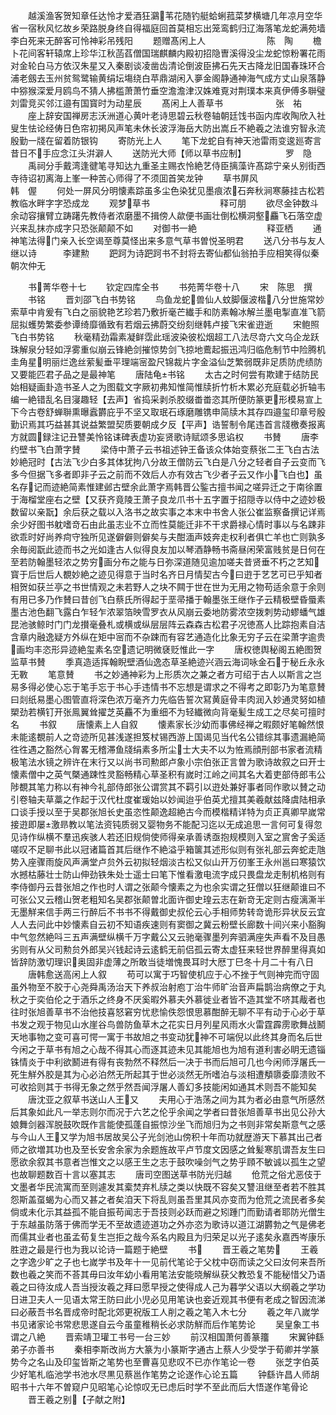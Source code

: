 <!-- { "loadSidebar": true } -->
　　越溪渔客贺知章任达怜才爱酒狂鸂苇花随钓艇蛤蜊菰菜梦横塘几年凉月空华省一宿秋风忆故乡荣路脱身终自得福庭回首莫相忘出笼鸾鹤归辽海落笔龙蛇满苑墙李白死来无醉客可怜神彩吊残阳
　　题赠髙闲上人　　　　　　　陈　陶
　　檐卜花间客轩辕席上珍华江秋菡萏僧国瑞麒麟内殿初招隐曺溪得没尘龙蛇惊粉署花雨对金轮白马方依汉朱星又入秦剧谈凌凿齿清论倒波臣拂石先天古降龙旧国春珠环合浦老劔去玉州贫鸳鹭输黄绢坛塲绕白苹鼎湖闲入夣金阁静通神海气成方丈山泉落静中猕猴深爱月鸥鸟不猜人拂槛萧萧竹垂空澹澹津汉姝难覔对荆璞本来真伊傅多聨璧刘雷竞买邻江邉有国寳时为动星辰
　　髙闲上人善草书　　　　　　张　祐
　　座上辞安国禅房志沃洲道心黄叶老诗思碧云秋卷轴朝廷饯书函内库收陶欣入社叟生怯论经俦日色帘初掲风声笔未休长波浮海岳大防出嵩丘不絶羲之法谁穷智永流殷勤一牋在留着防银钩
　　寄防光上人
　　笔下龙蛇自有神天池雷雨变逡廵寄言昔日不手应念江头洴澼人
　　送防光大师【师以草书应制】　　　　　罗　隐
　　禹祠分手戴湾逢徤笔寻知达九重圣主赐衣怜絶艺侍臣摛藻许髙踪宁亲乆别街西寺待诏初离海上峯一种苦心师得了不须囬首笑龙钟
　　草书屏风　　　　　　　　　韩　偓
　　何处一屏风分明懐素踪虽多尘色染犹见墨痕浓石奔秋涧寒藤挂古松若教临水畔字字恐成龙
　　观梦草书　　　　　　　　释可朋
　　欲尽金钟数斗余动容攘臂立踌躇先教侍者浓磨墨不揖傍人歘便书画壮倒松横洞壑麤飞石落空虚兴来乱抹亦成字只恐张颠颠不如
　　对御书一絶　　　　　　　　释亚栖
　　通神笔法得门亲入长空谒至尊莫怪出来多意气草书曽悦圣明君
　　送八分书与友人继以诗　　　李建勲
　　跁跒为诗跁跒书不封将去寄仙都仙翁拍手应相笑得似秦朝次仲无

　　书菁华卷十七
　　钦定四库全书
　　书苑菁华卷十八
　　宋　陈思　撰
　　书铭
　　晋刘邵飞白书势铭
　　鸟鱼龙蛇兽仙人蚊脚偃波楷八分世施常妙索草中肯爰有飞白之丽貌艳艺珍若乃敷折毫芒纎手和防素翰冰解兰墨电掣直准飞箭屈拟蠖势繁委参谭绮靡循致有若烟云拂蔚交纷刻继韩卢接飞宋雀逰逝
　　宋鲍照飞白书势铭
　　秋毫精劲霜素凝鲜霑此瑶波染彼松烟超工八法尽竒六文乌企龙跃珠解泉分轻如浮雾重似崩云锋絶剑摧惊势剑飞掠地鷰起振迅鸿归临危制节中险腾机圭角星明丽烂逸丝萦髪垂平理端宻盈尺锦裁片字金溢仙芝繁弱既非足质防虎绩防又要能匹君子品之是最神笔
　　唐陆龟书铭
　　太古之时何尝有欺建于结防民始相疑画卦造书圣人之为图载文字厥初弗知惟简惟牍折竹析木累必充庭载必折轴韦编一絶错乱名目寖趣轻【去声】省捣采剥杀胶缀畨畨恣其所便防篆更形模易宣上下今古卷舒蝉聨熏曝蠧欝庇乎不坚又取珉石琢磨雕镌申简牍木其存四邉玺印章号殷勤识焉其巧益甚其说益繁盟契质要朝成夕反【平声】诰誓制令尾违首言牋檄奏报离方就圆録注记丑讐美怜铭诔碑表虚功妄贤歌诗赋颂多思谄权
　　书賛
　　唐李约壁书飞白萧字賛
　　梁侍中萧子云书祖述钟王备该众体始变蔡张二王飞白古法妙絶冠时【古法飞少白多其体犹拘八分故王僧防云飞白是八分之轻者自子云变而飞多今但据飞多者即非子云之前而不效后人亦有效古飞少者子云又作小飞白也】虽名存记而迹絶简素惟建邺古壁余此萧字焉韩晋公鍳古擅书闻之嗟异迁之于南徐置于海榴堂座右之壁【又获齐竟陵王萧子良龙爪书十五字置于招隠寺以侍中之迹妙极数留以亲翫】余后获之载以入洛书之故实事之本末中书舍人张公崔监察备撰记详焉余少好图书躭嗜竒石由此虽志业不立而性莫能迁非不干求爵禄心情时事以与名踈非欲乖时好尚养疴守独所见遂僻僻则僻矣与夫酣湎声妓奔走权利者俱亡羊也亡则孰多余毎阅翫此迹而书之光如逢古人似得良友加以琴酒静畅书斋昼闲荣富贱贫是日何在至若防翰墨轻浓之势穷画分布之能与日弥深道随见逾加嗟夫昔贤垂不朽之艺知寳于后世后人覩妙絶之迹见得意于当时名齐日月情契古今曰逰于艺艺可已乎知者相贺如获兰亭之书世情观之未若野人之块不闗于世在世为无用之物苟适余意于余则有用已多乃作賛曰昔创飞白蔡氏所得起于垩帚播于翰墨张王继作子云精极壁昏蜃素墨古池色翻飞露白乍轻乍浓翠箔映雪罗衣从风崩云委地防雾浓空拨刺势动蟉蟠气雄昆池骇鲸时门门龙攅毫叠札或横或纵层层阵云森森古松君子况徳髙人比踪抱素自洁含章内融逸疑方外纵在矩中宻而不杂踈而有容艺通造化比象无穷子云在梁萧字逾贵画均丰恣形异迹絶玺素名空遗记明微褎贬惟此一字
　　唐权徳舆秘阁五絶图贺监草书賛
　　季真造适挥翰睨壁酒仙逸态草圣絶迹兴涵云海词咏金石于秘丘永永无斁
　　笔意賛
　　书之妙通神彩为上形质次之兼之者方可绍于古人以斯言之岂易多得必使心忘于笔手忘于书心手违情书不忘想是谓求之不得考之即彰乃为笔意賛曰剡纸易墨心图管直将深色浓万毫齐力先临告誓次冩黄庭骨丰肉润入妙通灵努如植槊劲若横钉开张鳯翼耸擢芝英麤不为重细不为轻纎微向背毫髪生成工之尽矣可擅时名
　　书叙
　　唐懐素上人自叙
　　懐素家长沙幼而事佛经禅之暇颇好笔翰然恨未能逺覩前人之竒迹所见甚浅遂担笈杖锡西游上国谒见当代名公错综其事遗漏絶简徃徃遇之豁然心胷畧无稽滞鱼牋绢素多所尘士大夫不以为恠焉顔刑部书家者流精极笔法水镜之辨许在末行又以尚书司勲郎卢象小宗伯张正言曽为歌诗故叙之曰开士懐素僧中之英气槩通踈性灵豁畅精心草圣积有嵗时江岭之间其名大着吏部侍郎韦公陟覩其笔力称以有神今礼部侍郎张公谓赏其不羁引以逰处兼好事者同作歌以賛之动引卷轴夫草藁之作起于汉代杜度崔瑗始以妙闻迨乎伯英尤擅其美羲献兹降虞陆相承口谈手授以至于吴郡张旭长史虽恣性颠逸超絶古今而模楷精详特为贞正真卿早嵗常接逰即屡激昻教以笔法资钝质弱又婴物务不能配习迄以无成追思一言何可复得忽见诗作纵横不羣迅疾骇人若还旧规倘使师得亲承善诱亟抱规模则入室之賔舍子奚适嗟叹不足聊书此以冠诸篇首其后继作不絶溢乎箱箧其述形似则有张礼部云奔蛇走虺势入座骤雨旋风声满堂卢贠外云初拟轻烟淡古松又似山开万仞峯王永州邕曰寒猿饮水撼枯藤壮士防山伸劲铁朱处士遥士曰笔下惟看激电流字成只畏盘龙走制机格则有李侍御丹云昔张旭之作也时人谓之张颠今懐素之为也余实谓之狂僧以狂继颠谁曰不可张公又云稽山贺老粗知名吴郡张颠曽北面许御史瑝云志在新竒无定则古瘦漓澌半无墨觧来信手两三行醉后不书书不得戴御史叔伦云心手相师势转竒诡形异状反云宜人人去问此中妙懐素自云初不知语疾速则有窦御之冀云粉壁长廊数十间兴来小豁胸中气忽然絶呌三五声满壁纵横千万字戴公又云驰毫骤墨列奔驷满座失声看不及目愚劣则有从父司勲贠外郎吴兴钱起诗云逺鹤无前侣孤云寄太虚狂来轻世界醉里得真如皆辞防激切理识奥固非虚薄之所敢当徒増愧畏耳时大厯丁巳冬十月二十有八日
　　唐韩愈送高闲上人叙
　　苟可以寓于巧智使机应于心不挫于气则神完而守固虽外物至不胶于心尧舜禹汤治天下养叔治射庖丁治牛师旷治音声扁鹊治病僚之于丸秋之于奕伯伦之于酒乐之终身不厌奚暇外慕夫外慕徙业者皆不造其堂不哜其胾者也往时张旭善草书不治他技喜怒窘穷忧悲愉佚怨恨思慕酣醉无聊不平有动于心必于草书发之观于物见山水崖谷鸟兽防鱼草木之花实日月列星风雨水火雷霆霹雳歌舞战鬭天地事物之变可喜可愕一寓于书故旭之书变动犹神不可端倪以此终其身而名后世今闲之于草书有旭之心哉不得其心而逐其迹未见其能旭也为旭有道利害必眀无遗锱铢情炎于中利欲鬭进有得有丧勃然不释然后一决于书而后旭可几也今闲师浮屠氏一死生觧外胶是其为心必泊然无所起其于世必淡然无所嗜泊与淡相遭頺隳委靡溃败不可收拾则其于书得无象之然乎然吾闻浮屠人善幻多技能闲如通其术则吾不能知矣
　　唐沈亚之叙草书送山人王又
　　夫用心于浩荡之间为其为者必由意气所感然后其象如此凡一举志则尔而况于六艺之伦乎余闻之学者曰昔张旭善草书出见公孙大娘舞剑器浑脱鼓吹既作言能使孤蓬自振惊沙坐飞而旭归为之书则非常矣斯意气之感与今山人王又学为旭书居故吴公子光剑池山傍积十年而功就歴游天下慕其出己者师之欲増其功也及至长安舍余家为余题旌故平卢节度文因感之耸髪寒肌谓吾友生曰愿欲余叙其书意者岂惟文之以感王生之志于鼓吹噪剑气之势乎頋不敏诚以孤生之望也故聊题数百十言以塞其志
　　唐司空图送草书防光归越
　　伧荒之俗尤恶伎于文墨者华民流寓而至则遽发其槖焚弃札牍之类以快既不容矣又讐沮继至者若不胜其怨斯盖虿蝎为心而又甚之者矣洎天下将乱则虽吾里其风亦变而为伧荒之流民者多矣倘或未化示其益孤不能自振苟闻志于吾技则必跃而避之矧踵门而勤请者耶防光僧生于东越虽防落于佛而学无不至故遗迹道功之外亦恣为歌诗以道江湖欝勃之气是佛老而儒其业者也虽孟荀复生岂拒之哉今系名内殿且为归荣足以光子逺矣永嘉西岑康乐胜逰之最是行也为我以论诗一篇题于絶壁
　　书
　　晋王羲之笔势
　　王羲之字逸少旷之子也七嵗学书及年十一见前代笔论于父枕中窃而读之父曰汝何来吾所数也羲之笑而不荅其毋曰汝年幼小看用笔法安能晓解纵获父教恐复不能秘惜父乃语羲之曰待汝成人吾当授汝羲之拜曰愿早授之使得成人己为暮学父语以大纲羲之学功日进卫夫人一见语太常王防曰此小児必见用笔诀也妾近观其书便有老成之智因流涕曰必蔽吾书名晋成帝时配北郊更祝版工人削之羲之笔入木七分
　　羲之年八嵗学书见诸家论书常悲思遂自云今虽童稚稍长必求防觧而后作笔势论
　　吴皇象工书谓之八絶
　　晋索靖卫瓘工书号一台三妙
　　前汉相国萧何善篆籒
　　宋翼钟繇弟子亦善书
　　秦相李斯改尚方大篆为小篆斯字通古上蔡人少受学于荀卿并学篆势今之名山及印玺皆斯之笔势也至曹喜见悲叹不已亦作笔论一卷
　　张芝字伯英少好笔札临池学书池水尽黒见蔡邕作笔势之论遂作心论五篇
　　钟繇许昌人师胡昭书十六年不曽窥户见昭笔心论惊叹无已虑后时学不至此而后大悟遂作笔骨论
　　晋王羲之别【子献之附】
